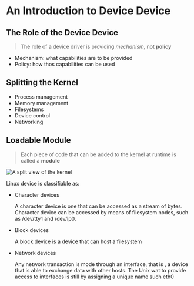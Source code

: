# An Introduction to Device Device
## The Role of the Device Device
> The role of a device driver is providing *mechanism*, not **policy**

- Mechanism: what capabilities are to be provided
- Policy: how thos capabilities can be used

## Splitting the Kernel
- Process management
- Memory management
- Filesystems
- Device control
- Networking

## Loadable Module
> Each piece of code that can be added to the kernel at runtime is called a **module**

![A split view of the kernel](http://www.makelinux.net/ldd3/images/0596005903/figs/ldr3_0101.gif "A split view of the kernel")

Linux device is classifiable as:

- Character devices

    A character device is one that can be accessed as a stream of bytes. Character device can be accessed by means of filesystem nodes, such as /dev/tty1 and /dev/lp0.

- Block devices

    A block device is a device that can host a filesystem

- Network devices

    Any network transaction is mode through an interface, that is , a device that is able to exchange data with other hosts. The Unix wat to provide access to interfaces is still by assigning a unique name such eth0